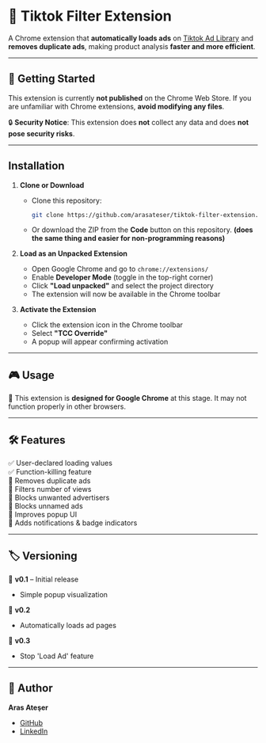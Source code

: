 # 📌 Tiktok Filter Extension  

A Chrome extension that **automatically loads ads** on [Tiktok Ad Library](https://library.tiktok.com/ads) and **removes duplicate ads**, making product analysis **faster and more efficient**.  

---

## 🚀 Getting Started  

This extension is currently **not published** on the Chrome Web Store. If you are unfamiliar with Chrome extensions, **avoid modifying any files**.  

🔒 **Security Notice**: This extension does **not** collect any data and does **not pose security risks**.  

---

## Installation  

1. **Clone or Download**  
   - Clone this repository:  
     ```sh
     git clone https://github.com/arasateser/tiktok-filter-extension.git
     ```
   - Or download the ZIP from the **Code** button on this repository. **(does the same thing and easier for non-programming reasons)**

2. **Load as an Unpacked Extension**  
   - Open Google Chrome and go to `chrome://extensions/`  
   - Enable **Developer Mode** (toggle in the top-right corner)  
   - Click **"Load unpacked"** and select the project directory  
   - The extension will now be available in the Chrome toolbar  

3. **Activate the Extension**  
   - Click the extension icon in the Chrome toolbar  
   - Select **"TCC Override"**  
   - A popup will appear confirming activation
  
---

## 🎮 Usage  

🚀 This extension is **designed for Google Chrome** at this stage. It may not function properly in other browsers.  

---

## 🛠 Features  

✅ User-declared loading values  
✅ Function-killing feature  
🔘 Removes duplicate ads  
🔘 Filters number of views  
🔘 Blocks unwanted advertisers  
🔘 Blocks unnamed ads  
🔘 Improves popup UI  
🔘 Adds notifications & badge indicators  

---

## 🏷 Versioning  

📌 **v0.1** – Initial release  
- Simple popup visualization  

📌 **v0.2**  
- Automatically loads ad pages  

📌 **v0.3**  
- Stop 'Load Ad' feature  

---

## 👤 Author  

**Aras Ateşer**  
- [GitHub](https://github.com/arasateser)
- [LinkedIn](https://www.linkedin.com/in/arasateser/)
